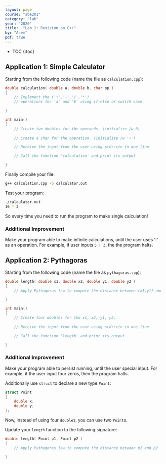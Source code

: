 ```yaml
---
layout: page
course: "sbe201"
category: "lab"
year: "2020"
title:  "Lab 1: Revision on C++"
by: "Asem"
pdf: true
---
```


* TOC
{:toc}

## Application 1: Simple Calculator

Starting from the following code (name the file as `calculation.cpp`):

```c++
double calculation( double a, double b, char op )
{
    // Implement the ('+','-','/','*') 
    // operations for 'a' and 'b' using if-else or switch case.

}

int main()
{
    // Create two doubles for the operands. (initialize /w 0)
    
    // Create a char for the operation. (initialize /w '+')

    // Receive the input from the user using std::cin in one line.

    // Call the function 'calculation' and print its output

}
```

Finally compile your file:

```bash
g++ calculation.cpp -o calculator.out
```

Test your program:

```bash
./calculator.out
16 * 3
```

So every time you need to run the program to make single calculation!

### Additional Improvement

Make your program able to make infinite calculations, until the user uses '!' as an operation. For example, if user inputs `5 ! 3`, the the program halts.


## Application 2: Pythagoras

Starting from the following code (name the file as `pythagoras.cpp`):

```c++
double length( double x1, double x2, double y1, double y2 )
{
    // Apply Pythagoras law to compute the distance between (x1,y1) and (x2,y2) 

}

int main()
{
    // Create four doubles for the x1, x2, y1, y2.
    
    // Receive the input from the user using std::cin in one line.

    // Call the function 'length' and print its output

}
```


### Additional Improvement

Make your program able to persist running, until the user special input. For example, if the user input four zeros, then the program halts.


Additionally use `struct` to declare a new type `Point`:

```c++
struct Point
{
    double x;
    double y;
};
```

Now, instead of using four `double`s, you can use two `Point`s.


Update your `length` function to the following signature:

```c++
double length( Point p1, Point p2 )
{
    // Apply Pythagoras law to compute the distance between p1 and p2 

}
```